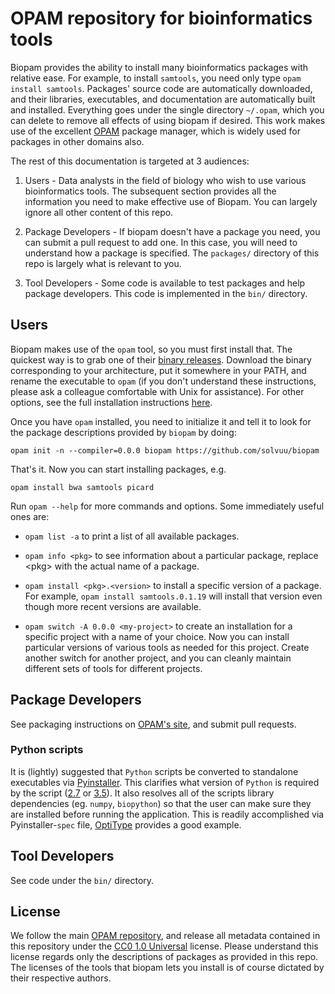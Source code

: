 # OPAM repository for bioinformatics tools

Biopam provides the ability to install many bioinformatics packages
with relative ease. For example, to install `samtools`, you need only
type `opam install samtools`. Packages' source code are automatically
downloaded, and their libraries, executables, and documentation are
automatically built and installed. Everything goes under the single
directory `~/.opam`, which you can delete to remove all effects of
using biopam if desired. This work makes use of the excellent
[OPAM](http://opam.ocaml.org) package manager, which is widely used
for packages in other domains also.

The rest of this documentation is targeted at 3 audiences:

1. Users - Data analysts in the field of biology who wish to use
   various bioinformatics tools. The subsequent section provides all
   the information you need to make effective use of Biopam. You can
   largely ignore all other content of this repo.

2. Package Developers - If biopam doesn't have a package you need, you
   can submit a pull request to add one. In this case, you will need
   to understand how a package is specified. The `packages/` directory
   of this repo is largely what is relevant to you.

3. Tool Developers - Some code is available to test packages and help
   package developers. This code is implemented in the `bin/`
   directory.


## Users

Biopam makes use of the `opam` tool, so you must first install
that. The quickest way is to grab one of their [binary
releases](https://github.com/ocaml/opam/releases). Download the binary
corresponding to your architecture, put it somewhere in your PATH, and
rename the executable to `opam` (if you don't understand these
instructions, please ask a colleague comfortable with Unix for
assistance). For other options, see the full installation instructions
[here](http://opam.ocaml.org/doc/Install.html).

Once you have `opam` installed, you need to initialize it and tell it
to look for the package descriptions provided by `biopam` by doing:

```
opam init -n --compiler=0.0.0 biopam https://github.com/solvuu/biopam
```

That's it. Now you can start installing packages, e.g.

```
opam install bwa samtools picard
```

Run `opam --help` for more commands and options. Some immediately
useful ones are:

- `opam list -a` to print a list of all available packages.

- `opam info <pkg>` to see information about a particular package,
  replace \<pkg\> with the actual name of a package.

- `opam install <pkg>.<version>` to install a specific version of a
  package. For example, `opam install samtools.0.1.19` will install
  that version even though more recent versions are available.

- `opam switch -A 0.0.0 <my-project>` to create an installation for a
  specific project with a name of your choice. Now you can install
  particular versions of various tools as needed for this
  project. Create another switch for another project, and you can
  cleanly maintain different sets of tools for different projects.


## Package Developers
See packaging instructions on [OPAM's
site](http://opam.ocaml.org/doc/Packaging.html), and submit pull
requests.

### Python scripts

It is (lightly) suggested that `Python` scripts be converted to standalone
executables via [Pyinstaller](https://github.com/pyinstaller/pyinstaller).
This clarifies what version of `Python` is required by the script
([2.7](https://www.python.org/downloads/) or
[3.5](https://www.python.org/downloads/)). It also resolves all of the
scripts library dependencies (eg. `numpy`, `biopython`) so that the
user can make sure they are installed before running the application.
This is readily accomplished via Pyinstaller-`spec` file,
[OptiType](packages/optitype/optitype.1.0.0/files/OptiTypePipeline.spec)
provides a good example.


## Tool Developers
See code under the `bin/` directory.


## License
We follow the main [OPAM
repository](https://github.com/ocaml/opam-repository), and release all
metadata contained in this repository under the [CC0 1.0
Universal](http://creativecommons.org/publicdomain/zero/1.0/)
license. Please understand this license regards only the descriptions
of packages as provided in this repo. The licenses of the tools that
biopam lets you install is of course dictated by their respective
authors.
